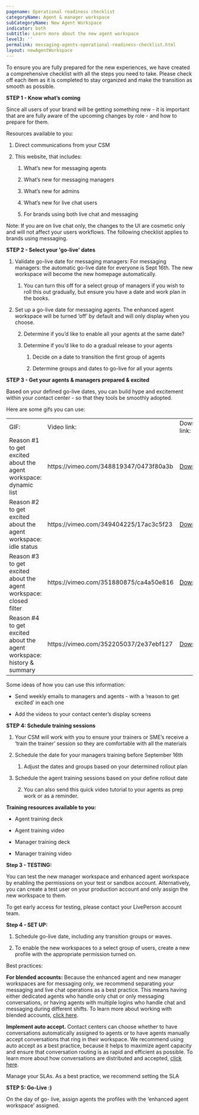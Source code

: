 ```yaml
---
pagename: Operational readiness checklist
categoryName: Agent & manager workspace
subCategoryName: New Agent Workspace
indicator: both
subtitle: Learn more about the new agent workspace
level3: ''
permalink: messaging-agents-operational-readiness-checklist.html
layout: newAgentWorkspace
---
```


To ensure you are fully prepared for the new experiences, we have created a comprehensive checklist with all the steps you need to take. Please check off each item as it is completed to stay organized and make the transition as smooth as possible.

**STEP 1 - Know what’s coming**

Since all users of your brand will be getting something new - it is important that are are fully aware of the upcoming changes by role - and how to prepare for them.

Resources available to you:

1. Direct communications from your CSM

2. This website, that includes:

    1. What’s new for messaging agents

    2. What’s new for messaging managers

    3. What’s new for admins

    4. What’s new for live chat users

    5. For brands using both live chat and messaging

Note: If you are on live chat only, the changes to the UI are cosmetic only and will not affect your users workflows. The following checklist applies to brands using messaging.

**STEP 2 - Select your 'go-live' dates**

1. Validate go-live date for messaging managers: For messaging managers: the automatic go-live date for everyone is Sept 16th. The new workspace will become the new homepage automatically.

    1. You can turn this off for a select group of managers if you wish to roll this out gradually, but ensure you have a date and work plan in the books.

2. Set up a go-live date for messaging agents. The enhanced agent workspace will be turned ‘off’ by default and will only display when you choose.

    2. Determine if you’d like to enable all your agents at the same date?

    3. Determine if you’d like to do a gradual release to your agents

        1. Decide on a date to transition the first group of agents

        2. Determine groups and dates to go-live for all your agents  

**STEP 3 - Get your agents & managers prepared & excited**

Based on your defined go-live dates, you can build hype and excitement within your contact center - so that they tools be smoothly adopted.

Here are some gifs you can use:

<table>
  <tr>
    <td>GIF:</td>
    <td>Video link:</td>
    <td>Downloadable link:</td>
  </tr>
  <tr>
    <td>Reason #1 to get excited about the agent workspace: dynamic list</td>
    <td>https://vimeo.com/348819347/0473f80a3b </td>
    <td><a href="https://knowledge.liveperson.com/img/reason1.gif">Download GIF</a></td>
  </tr>
  <tr>
    <td>Reason #2 to get excited about the agent workspace: idle status</td>
    <td>https://vimeo.com/349404225/17ac3c5f23</td>
    <td><a href="https://knowledge.liveperson.com/img/reason2.gif">Download GIF</a></td>
  </tr>
  <tr>
    <td>Reason #3 to get excited about the agent workspace: closed filter</td>
    <td>https://vimeo.com/351880875/ca4a50e816</td>
    <td><a href="https://knowledge.liveperson.com/img/reason3.gif">Download GIF</a></td>
  </tr>
  <tr>
    <td>Reason #4 to get excited about the agent workspace: history & summary</td>
    <td>https://vimeo.com/352205037/2e37ebf127</td>
    <td><a href="https://knowledge.liveperson.com/img/reason4.gif">Download GIF</a></td>
  </tr>
</table>


Some ideas of how you can use this information:

* Send weekly emails to managers and agents - with a ‘reason to get excited’ in each one

* Add the videos to your contact center’s display screens

**STEP 4: Schedule training sessions**

1. Your CSM will work with you to ensure your trainers or SME’s receive a ‘train the trainer’ session so they are comfortable with all the materials

2. Schedule the date for your managers training before September 16th

    1. Adjust the dates and groups based on your determined rollout plan

3. Schedule the agent training sessions based on your define rollout date

    2. You can also send this quick video tutorial to your agents as prep work or as a reminder.

**Training resources available to you:**

* Agent training deck

* Agent training video

* Manager training deck

* Manager training video

**Step 3 - TESTING:**

You can test the new manager workspace and enhanced agent workspace by enabling the permissions on your test or sandbox account.  Alternatively, you can create a test user on your production account and only assign the new workspace to them.

To get early access for testing, please contact your LivePerson account team.

**Step 4 - SET UP:**

1. Schedule go-live date, including any transition groups or waves.

2. To enable the new workspaces to a select group of users, create a new profile with the appropriate permission turned on.

Best practices:

**For blended accounts:** Because the enhanced agent and new manager workspaces are for messaging only, we recommend separating your messaging and live chat operations as a best practice. This means having either dedicated agents who handle only chat or only messaging conversations, or having agents with multiple logins who handle chat and messaging during different shifts. To learn more about working with blended accounts, [click here](https://knowledge.liveperson.com/messaging-agents-blended-accounts.html).

**Implement auto accept.** Contact centers can choose whether to have conversations automatically assigned to agents or to have agents manually accept conversations that ring in their workspace. We recommend using auto accept as a best practice, because it helps to maximize agent capacity and ensure that conversation routing is as rapid and efficient as possible. To learn more about how conversations are distributed and accepted, [click here](https://knowledge.liveperson.com/contact-center-management-messaging-operations-automatic-messages-automatic-conversation-distribution.html#accepting-a-conversation).

Manage your SLAs. As a best practice, we recommend setting the SLA

**STEP 5: Go-Live :)**

On the day of go- live, assign agents the profiles with the ‘enhanced agent workspace’ assigned.
